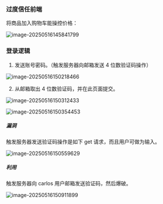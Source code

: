 ### 过度信任前端

将商品加入购物车能操控价格：

![image-20250516145841799](https://cdn.jsdelivr.net/gh/LilDean17/secdoc@main/Web%20%E5%AE%89%E5%85%A8/%E4%B8%9A%E5%8A%A1%E9%80%BB%E8%BE%91%E6%BC%8F%E6%B4%9E/images/image-20250516145841799.png)

### 登录逻辑

1. 发送账号密码。（触发服务器向邮箱发送 4 位数验证码操作）

![image-20250516150218466](https://cdn.jsdelivr.net/gh/LilDean17/secdoc@main/Web%20%E5%AE%89%E5%85%A8/%E4%B8%9A%E5%8A%A1%E9%80%BB%E8%BE%91%E6%BC%8F%E6%B4%9E/images/image-20250516150218466.png)

2. 从邮箱取出 4 位数验证码，并在此页面提交。

![image-20250516150312433](https://cdn.jsdelivr.net/gh/LilDean17/secdoc@main/Web%20%E5%AE%89%E5%85%A8/%E4%B8%9A%E5%8A%A1%E9%80%BB%E8%BE%91%E6%BC%8F%E6%B4%9E/images/image-20250516150312433.png)

![image-20250516150354453](https://cdn.jsdelivr.net/gh/LilDean17/secdoc@main/Web%20%E5%AE%89%E5%85%A8/%E4%B8%9A%E5%8A%A1%E9%80%BB%E8%BE%91%E6%BC%8F%E6%B4%9E/images/image-20250516150354453.png)

##### 漏洞

触发服务器发送验证码操作是如下 get 请求，而且用户可做为输入。

![image-20250516150559629](https://cdn.jsdelivr.net/gh/LilDean17/secdoc@main/Web%20%E5%AE%89%E5%85%A8/%E4%B8%9A%E5%8A%A1%E9%80%BB%E8%BE%91%E6%BC%8F%E6%B4%9E/images/image-20250516150559629.png)

##### 利用

触发服务器向 carlos 用户邮箱发送验证码，然后爆破。

![image-20250516150911899](https://cdn.jsdelivr.net/gh/LilDean17/secdoc@main/Web%20%E5%AE%89%E5%85%A8/%E4%B8%9A%E5%8A%A1%E9%80%BB%E8%BE%91%E6%BC%8F%E6%B4%9E/images/image-20250516150911899.png)

